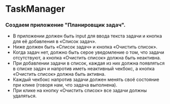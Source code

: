 # TaskManager

### Создаем приложение "Планировщик задач".
- В приложении должен быть input для ввода текста задачи и кнопка для её добавления в «Список задач».
- Ниже должен быть «Список задач» и кнопка «Очистить список».
- Когда задач нет, должно быть серое уведомление о том, что задачи отсутствуют, а кнопка «Очистить список» должна быть неактивна.
- При добавлении задачи в список, каждая из них должна появляться в списке задач и напротив иметь неактивный чекбокс, а кнопка «Очистить список» должна быть активна.
- Каждый чекбокс напротив задачи должен менять своё состояние при клике (говоря нам, что задача выполнена).
- При клике на кнопку «Очистить список» все задачи должны удаляться.
